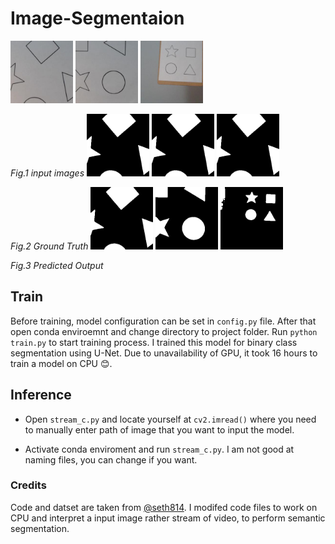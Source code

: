 # Image-Segmentaion
<img src="./test/1.jpg" height="100" width="100"> <img src="./test/2.jpg" height="100" width="100"> <img src="./test/3.jpg" height="100" width="100">

*Fig.1 input images*
<img src="./mask/1.png" height="100" width="100"> <img src="./mask/1.png" height="100" width="100"> <img src="./mask/1.png" height="100" width="100">

*Fig.2 Ground Truth*
<img src="./pred/1.png" height="100" width="100"> <img src="./pred/2.png" height="100" width="100"> <img src="./pred/3.png" height="100" width="100">

*Fig.3 Predicted Output*
## Train
Before training, model configuration  can be set in `config.py` file. After that open conda enviroemnt and change directory to project folder. Run `python train.py` to start training process. I trained this model for binary class segmentation using U-Net. Due to unavailability of GPU, it took 16 hours to train a model on CPU :blush:.

## Inference
* Open `stream_c.py` and locate yourself at `cv2.imread()` where you need to manually enter path of image that you want to input the model.

* Activate conda enviroment and run `stream_c.py`. I am not good at naming files, you can change if you want.


### Credits
Code and datset are taken from [@seth814](https://github.com/seth814). I modifed code files to work on CPU and interpret a input image rather stream of video, to perform semantic segmentation.
